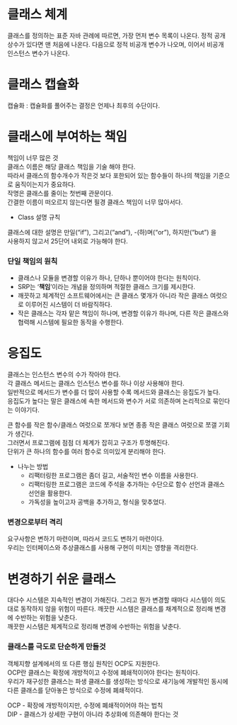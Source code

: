 # 클래스 체계 

클래스를 정의하는 표준 자바 관례에 따르면, 가장 먼저 변수 목록이 나온다. 정적 공개 상수가 있다면 맨 처음에 나온다. 다음으로 정적 비공개 변수가 나오며, 이어서 비공개 인스턴스 변수가 나온다.

# 클래스 캡슐화 

캡슐화 : 캡슐화를 풀어주는 결정은 언제나 최후의 수단이다.

# 클래스에 부여하는 책임

책임이 너무 많은 것  
클래스 이름은 해당 클래스 책임을 기술 해야 한다.  
따라서 클래스의 함수개수가 작은것 보다 포한되어 있는 함수들이 하나의 책임을 기준으로 움직이는지가 중요하다.  
작명은 클래스를 줄이는 첫번째 관문이다.  
간결한 이름이 떠오르지 않는다면 필경 클래스 책임이 너무 많아서다.  

- Class 설명 규칙

클래스에 대한 설명은 만일(“if”), 그리고(“and”), -(하)며(“or”), 하지만(“but”) 을   
사용하지 않고서 25단어 내외로 가능해야 한다.  

### 단일 책임의 원칙 

- 클래스나 모듈을 변경할 이유가 하나, 단하나 뿐이어야 한다는 원칙이다. 
- SRP는 ‘**책임**’이라는 개념을 정의하며 적절한 클래스 크기를 제시한다.  
- 깨끗하고 체계적인 소프트웨어에서는 큰 클래스 몇개가 아니라 작은 클래스 여럿으로 이루어진 시스템이 더 바람직하다.   
- 작은 클래스는 각자 맡은 책임이 하나며, 변경할 이유가 하나며, 다른 작은 클래스와 협력해 시스템에 필요한 동작을 수행한다.

# 응집도 

클래스는 인스턴스 변수의 수가 작아야 한다.  
각 클래스 메서드는 클래스 인스턴스 변수를 하나 이상 사용해야 한다.  
일반적으로 메서드가 변수를 더 많이 사용할 수록 메서드와 클래스는 응집도가 높다.   
응집도가 높다는 말은 클래스에 속한 메서드와 변수가 서로 의존하며 논리적으로 묶인다는 이야기다.

큰 함수를 작은 함수/클래스 여럿으로 쪼개다 보면 종종 작은 클래스 여럿으로 쪼갤 기회가 생긴다.   
그러면서 프로그램에 점점 더 체계가 잡히고 구조가 투명해진다.  
단위가 큰 하나의 함수를 여러 함수로 의미있게 분리해야 한다.  

- 나누는 방법 
  - 리팩터링한 프로그램은 좀더 길고, 서술적인 변수 이름을 사용한다. 
  - 리팩터링한 프로그램은 코드에 주석을 추가하는 수단으로 함수 선언과 클래스 선언을 활용한다. 
  - 가독성을 높이고자 공백을 추가하고, 형식을 맞추었다.

### 변경으로부터 격리

요구사항은 변하기 마련이며, 따라서 코드도 변하기 마련이다.  
우리는 인터페이스와 추상클래스를 사용해 구현이 미치는 영향을 격리한다.

# 변경하기 쉬운 클래스 

대다수 시스템은 지속적인 변경이 가해진다. 그리고 뭔가 변경할 때마다 시스템이 의도대로 동작하지 않을
위험이 따른다. 깨끗한 시스템은 클래스를 채계적으로 정리해 변경에 수반하는 위험을 낮춘다.  
깨끗한 시스템은 체계적으로 정리해 변경에 수반하는 위험을 낮춘다.  

### **클래스를 극도로 단순하게 만들것**

객체지향 설계에서의 또 다른 행심 원칙인 OCP도 지원한다.  
OCP란 클래스는 확정에 개방적이고 수정에 폐쇄적이어야 한다는 원칙이다.  
우리가 재구성한 클래스는 파생 클래스를 생성하는 방식으로 새기능에 개발적인 동시에 
다른 클래스를 닫아놓은 방식으로 수정에 폐쇄적이다.

OCP - 확장에 개방적이지만, 수정에 폐쇄적이어야 하는 법칙   
DIP - 클래스가 상세한 구현이 아니라 추상화에 의존해야 한다는 것